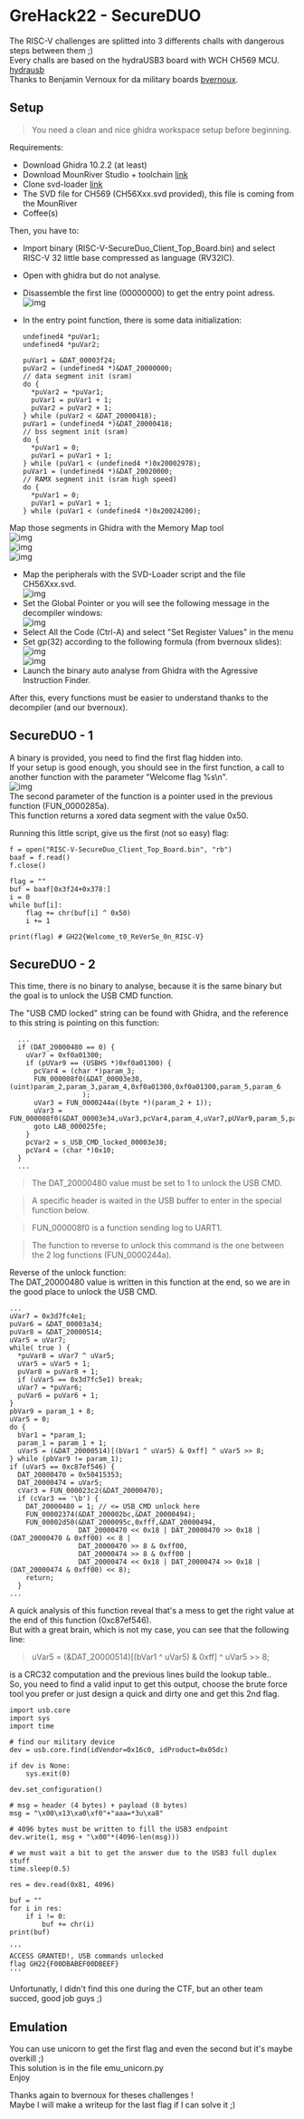 # GreHack22 - SecureDUO
The RISC-V challenges are splitted into 3 differents challs with dangerous steps between them ;)  
Every challs are based on the hydraUSB3 board with WCH CH569 MCU. [hydrausb](https://github.com/hydrausb3/hydrausb3_fw)  
Thanks to Benjamin Vernoux for da military boards [bvernoux](https://github.com/bvernoux).

## Setup
> You need a clean and nice ghidra workspace setup before beginning.

Requirements:
- Download Ghidra 10.2.2 (at least)
- Download MounRiver Studio + toolchain [link](http://www.mounriver.com/download)
- Clone svd-loader [link](https://github.com/leveldown-security/SVD-Loader-Ghidra)
- The SVD file for CH569 (CH56Xxx.svd provided), this file is coming from the MounRiver
- Coffee(s)

Then, you have to:
- Import  binary (RISC-V-SecureDuo_Client_Top_Board.bin) and select RISC-V 32 little base compressed as language (RV32IC).
- Open with ghidra but do not analyse.
- Disassemble the first line (00000000) to get the entry point adress.
![img](img/wch0.png)  
- In the entry point function, there is some data initialization:

      undefined4 *puVar1;
      undefined4 *puVar2;
      
      puVar1 = &DAT_00003f24;
      puVar2 = (undefined4 *)&DAT_20000000;
      // data segment init (sram)
      do {
        *puVar2 = *puVar1;
        puVar1 = puVar1 + 1;
        puVar2 = puVar2 + 1;
      } while (puVar2 < &DAT_20000418);
      puVar1 = (undefined4 *)&DAT_20000418;
      // bss segment init (sram)
      do {
        *puVar1 = 0;
        puVar1 = puVar1 + 1;
      } while (puVar1 < (undefined4 *)0x20002978);
      puVar1 = (undefined4 *)&DAT_20020000;
      // RAMX segment init (sram high speed)
      do {
        *puVar1 = 0;
        puVar1 = puVar1 + 1;
      } while (puVar1 < (undefined4 *)0x20024200);

Map those segments in Ghidra with the Memory Map tool  
![img](img/wch2.png)  
![img](img/wch4.png)  
![img](img/wch5.png)  
- Map the peripherals with the SVD-Loader script and the file CH56Xxx.svd.  
![img](img/wch6.png)  
- Set the Global Pointer or you will see the following message in the decompiler windows:  
![img](img/wch8.png)  
- Select All the Code (Ctrl-A) and select "Set Register Values" in the menu  
- Set gp(32) according to the following formula (from bvernoux slides):  
![img](img/wch1.png)  
![img](img/wch9.png)  
- Launch the binary auto analyse from Ghidra with the Agressive Instruction Finder.  

After this, every functions must be easier to understand thanks to the decompiler (and our bvernoux).

## SecureDUO - 1
A binary is provided, you need to find the first flag hidden into.  
If your setup is good enough, you should see in the first function, a call to another function with the parameter "Welcome flag %s\n".  
![img](img/wch10.png)  
The second parameter of the function is a pointer used in the previous function (FUN_0000285a).  
This function returns a xored data segment with the value 0x50.

Running this little script, give us the first (not so easy) flag:

    f = open("RISC-V-SecureDuo_Client_Top_Board.bin", "rb")
    baaf = f.read()
    f.close()
    
    flag = ""
    buf = baaf[0x3f24+0x378:]
    i = 0
    while buf[i]:
        flag += chr(buf[i] ^ 0x50)
        i += 1
    
    print(flag) # GH22{Welcome_t0_ReVerSe_0n_RISC-V}


## SecureDUO - 2
This time, there is no binary to analyse, because it is the same binary but the goal is to unlock the USB CMD function.

The "USB CMD locked" string can be found with Ghidra, and the reference to this string is pointing on this function:

      ... 
      if (DAT_20000480 == 0) {
        uVar7 = 0xf0a01300;
        if (pUVar9 == (USBHS *)0xf0a01300) {
          pcVar4 = (char *)param_3;
          FUN_000008f0(&DAT_00003e30,(uint)param_2,param_3,param_4,0xf0a01300,0xf0a01300,param_5,param_6
                      );
          uVar3 = FUN_0000244a((byte *)(param_2 + 1));
          uVar3 = FUN_000008f0(&DAT_00003e34,uVar3,pcVar4,param_4,uVar7,pUVar9,param_5,param_6);
          goto LAB_000025fe;
        }
        pcVar2 = s_USB_CMD_locked_00003e38;
        pcVar4 = (char *)0x10;
      }
      ... 
    

> The DAT_20000480 value must be set to 1 to unlock the USB CMD.  

> A specific header is waited in the USB buffer to enter in the special function below.  

> FUN_000008f0 is a function sending log to UART1.  

> The function to reverse to unlock this command is the one between the 2 log functions (FUN_0000244a).  

Reverse of the unlock function:  
The DAT_20000480 value is written in this function at the end, so we are in the good place to unlock the USB CMD.

    ...
    uVar7 = 0x3d7fc4e1;
    puVar6 = &DAT_00003a34;
    puVar8 = &DAT_20000514;
    uVar5 = uVar7;
    while( true ) {
      *puVar8 = uVar7 ^ uVar5;
      uVar5 = uVar5 + 1;
      puVar8 = puVar8 + 1;
      if (uVar5 == 0x3d7fc5e1) break;
      uVar7 = *puVar6;
      puVar6 = puVar6 + 1;
    }
    pbVar9 = param_1 + 8;
    uVar5 = 0;
    do {
      bVar1 = *param_1;
      param_1 = param_1 + 1;
      uVar5 = (&DAT_20000514)[(bVar1 ^ uVar5) & 0xff] ^ uVar5 >> 8;
    } while (pbVar9 != param_1);
    if (uVar5 == 0xc87ef546) {
      DAT_20000470 = 0x50415353;
      DAT_20000474 = uVar5;
      cVar3 = FUN_000023c2(&DAT_20000470);
      if (cVar3 == '\b') {
        DAT_20000480 = 1; // <= USB_CMD unlock here
        FUN_00002374(&DAT_200002bc,&DAT_20000494);
        FUN_00002d50(&DAT_2000095c,0xfff,&DAT_20000494,
                     DAT_20000470 << 0x18 | DAT_20000470 >> 0x18 | (DAT_20000470 & 0xff00) << 8 |
                     DAT_20000470 >> 8 & 0xff00,
                     DAT_20000474 >> 8 & 0xff00 |
                     DAT_20000474 << 0x18 | DAT_20000474 >> 0x18 | (DAT_20000474 & 0xff00) << 8);
        return;
      }
    ...

A quick analysis of this function reveal that's a mess to get the right value at the end of this function (0xc87ef546).  
But with a great brain, which is not my case, you can see that the following line:
> uVar5 = (&DAT_20000514)[(bVar1 ^ uVar5) & 0xff] ^ uVar5 >> 8;  

is a CRC32 computation and the previous lines build the lookup table..  
So, you need to find a valid input to get this output, choose the brute force tool you prefer or just design a quick and dirty one and get this 2nd flag.  

    import usb.core
    import sys
    import time

    # find our military device
    dev = usb.core.find(idVendor=0x16c0, idProduct=0x05dc)

    if dev is None:
        sys.exit(0)

    dev.set_configuration()

    # msg = header (4 bytes) + payload (8 bytes)
    msg = "\x00\x13\xa0\xf0"+"aaa=*3u\xa8"

    # 4096 bytes must be written to fill the USB3 endpoint
    dev.write(1, msg + "\x00"*(4096-len(msg)))

    # we must wait a bit to get the answer due to the USB3 full duplex stuff
    time.sleep(0.5)

    res = dev.read(0x81, 4096)

    buf = ""
    for i in res:
        if i != 0:
            buf += chr(i)
    print(buf)

    '''
    ACCESS GRANTED!, USB commands unlocked
    flag GH22{F00DBABEF00DBEEF}
    '''

Unfortunatly, I didn't find this one during the CTF, but an other team succed, good job guys ;)  

## Emulation  
You can use unicorn to get the first flag and even the second but it's maybe overkill ;)  
This solution is in the file emu_unicorn.py  
Enjoy  

Thanks again to bvernoux for theses challenges !  
Maybe I will make a writeup for the last flag if I can solve it ;) 
